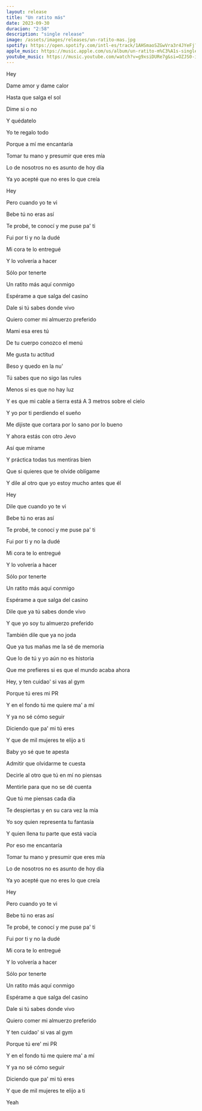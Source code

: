 ```yaml
---
layout: release
title: "Un ratito más"
date: 2023-09-30
duracion: "2:58"
description: "single release"
image: /assets/images/releases/un-ratito-mas.jpg
spotify: https://open.spotify.com/intl-es/track/1AHSmaoSZGwVra3r4JYeFj?si=c7433ee2202c4e9e
apple_music: https://music.apple.com/us/album/un-ratito-m%C3%A1s-single/1709025543
youtube_music: https://music.youtube.com/watch?v=g9xsiDURe7g&si=OZJS0-iYyyclb4Am
---
```


Hey


Dame amor y dame calor

Hasta que salga el sol

Dime si o no

Y quédatelo

Yo te regalo todo

Porque a mí me encantaría

Tomar tu mano y presumir que eres mía

Lo de nosotros no es asunto de hoy día

Ya yo acepté que no eres lo que creía

Hey

Pero cuando yo te vi

Bebe tú no eras así

Te probé, te conocí y me puse pa' ti

Fui por ti y no la dudé

Mi cora te lo entregué

Y lo volvería a hacer

Sólo por tenerte

Un ratito más aquí conmigo

Espérame a que salga del casino

Dale si tú sabes donde vivo

Quiero comer mi almuerzo preferido

Mami esa eres tú

De tu cuerpo conozco el menú

Me gusta tu actitud

Beso y quedo en la nu'

Tú sabes que no sigo las rules

Menos si es que no hay luz

Y es que mi cable a tierra está A 3 metros sobre el cielo

Y yo por ti perdiendo el sueño

Me dijiste que cortara por lo sano por lo bueno

Y ahora estás con otro Jevo

Así que mírame

Y práctica todas tus mentiras bien

Que si quieres que te olvide oblígame

Y dile al otro que yo estoy mucho antes que él

Hey

Dile que cuando yo te vi

Bebe tú no eras así

Te probé, te conocí y me puse pa' ti

Fui por ti y no la dudé

Mi cora te lo entregué

Y lo volvería a hacer

Sólo por tenerte

Un ratito más aquí conmigo

Espérame a que salga del casino

Dile que ya tú sabes donde vivo

Y que yo soy tu almuerzo preferido

También dile que ya no joda

Que ya tus mañas me la sé de memoria

Que lo de tú y yo aún no es historia

Que me prefieres si es que el mundo acaba ahora

Hey, y ten cuidao' si vas al gym

Porque tú eres mi PR

Y en el fondo tú me quiere ma' a mí

Y ya no sé cómo seguir

Diciendo que pa' mi tú eres

Y que de mil mujeres te elijo a ti

Baby yo sé que te apesta

Admitir que olvidarme te cuesta

Decirle al otro que tú en mí no piensas

Mentirle para que no se dé cuenta

Que tú me piensas cada día

Te despiertas y en su cara vez la mía

Yo soy quien representa tu fantasía

Y quien llena tu parte que está vacía

Por eso me encantaría

Tomar tu mano y presumir que eres mía

Lo de nosotros no es asunto de hoy día

Ya yo acepté que no eres lo que creía

Hey

Pero cuando yo te vi

Bebe tú no eras así

Te probé, te conocí y me puse pa' ti

Fui por ti y no la dudé

Mi cora te lo entregué

Y lo volvería a hacer

Sólo por tenerte

Un ratito más aquí conmigo

Espérame a que salga del casino

Dale si tú sabes donde vivo

Quiero comer mi almuerzo preferido

Y ten cuidao' si vas al gym

Porque tú ere' mi PR

Y en el fondo tú me quiere ma' a mí

Y ya no sé cómo seguir

Diciendo que pa' mi tú eres

Y que de mil mujeres te elijo a ti

Yeah